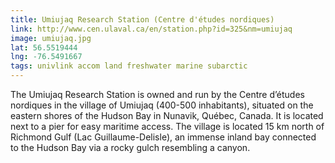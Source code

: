 ```yaml
---
title: Umiujaq Research Station (Centre d'études nordiques)
link: http://www.cen.ulaval.ca/en/station.php?id=325&nm=umiujaq
image: umiujaq.jpg
lat: 56.5519444
lng: -76.5491667
tags: univlink accom land freshwater marine subarctic
---
```


The Umiujaq Research Station is owned and run by the Centre d’études nordiques in the village of Umiujaq (400-500
inhabitants), situated on the eastern shores of the Hudson Bay in Nunavik, Québec, Canada. It is located next to a pier
for easy maritime access. The village is located 15 km north of Richmond Gulf (Lac Guillaume-Delisle), an immense inland
bay connected to the Hudson Bay via a rocky gulch resembling a canyon.
